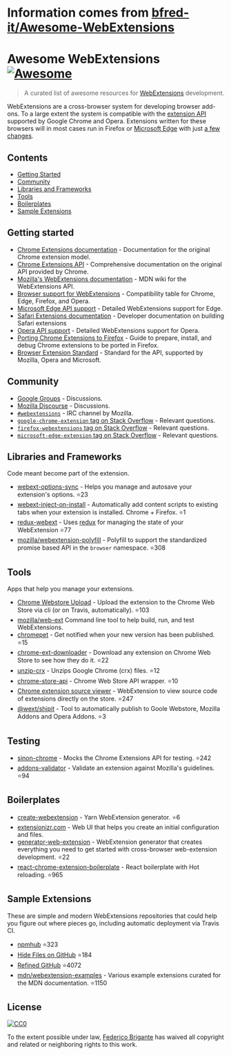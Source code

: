 # Information comes from [bfred-it/Awesome-WebExtensions](https://github.com/bfred-it/Awesome-WebExtensions)
# Awesome WebExtensions [![Awesome](https://awesome.re/badge.svg)](https://awesome.re)

> A curated list of awesome resources for [WebExtensions](https://developer.mozilla.org/en-US/Add-ons/WebExtensions) development.

WebExtensions are a cross-browser system for developing browser add-ons. To a large extent the system is compatible with the [extension API](https://developer.chrome.com/extensions) supported by Google Chrome and Opera. Extensions written for these browsers will in most cases run in Firefox or [Microsoft Edge](https://developer.microsoft.com/en-us/microsoft-edge/platform/documentation/extensions/) with just [a few changes](https://developer.mozilla.org/en-US/Add-ons/WebExtensions/Porting_a_Google_Chrome_extension).

## Contents

- [Getting Started](#getting-started)
- [Community](#community)
- [Libraries and Frameworks](#libraries-and-frameworks)
- [Tools](#tools)
- [Boilerplates](#boilerplates)
- [Sample Extensions](#sample-extensions)

## Getting started

- [Chrome Extensions documentation](https://developer.chrome.com/extensions) - Documentation for the original Chrome extension model.
- [Chrome Extensions API](https://developer.chrome.com/extensions/api_index) - Comprehensive documentation on the original API provided by Chrome.
- [Mozilla's WebExtensions documentation](https://developer.mozilla.org/en-US/Add-ons/WebExtensions) - MDN wiki for the WebExtensions API.
- [Browser support for WebExtensions](https://developer.mozilla.org/en-US/Add-ons/WebExtensions/Browser_support_for_JavaScript_APIs) - Compatibility table for Chrome, Edge, Firefox, and Opera.
- [Microsoft Edge API support](https://docs.microsoft.com/en-us/microsoft-edge/extensions/api-support/extension-api-roadmap) - Detailed WebExtensions support for Edge.
- [Safari Extensions documentation](https://developer.apple.com/safari/extensions/) - Developer documentation on building Safari extensions
- [Opera API support](https://dev.opera.com/extensions/apis/) - Detailed WebExtensions support for Opera.
- [Porting Chrome Extensions to Firefox](https://hacks.mozilla.org/2015/10/porting-chrome-extensions-to-firefox-with-webextensions/) - Guide to prepare, install, and debug Chrome extensions to be ported in Firefox.
- [Browser Extension Standard](https://browserext.github.io/browserext/) - Standard for the API, supported by Mozilla, Opera and Microsoft.

## Community

- [Google Groups](https://groups.google.com/a/chromium.org/forum/#!forum/chromium-extensions) - Discussions.
- [Mozilla Discourse](https://discourse.mozilla.org/c/add-ons) - Discussions.
- [`#webextensions`](https://wiki.mozilla.org/IRC) - IRC channel by Mozilla.
- [`google-chrome-extension` tag on Stack Overflow](https://stackoverflow.com/questions/tagged/google-chrome-extension) - Relevant questions.
- [`firefox-webextensions` tag on Stack Overflow](https://stackoverflow.com/questions/tagged/firefox-webextensions) - Relevant questions.
- [`microsoft-edge-extension` tag on Stack Overflow](https://stackoverflow.com/questions/tagged/microsoft-edge-extension) - Relevant questions.

## Libraries and Frameworks

Code meant become part of the extension.

- [webext-options-sync](https://github.com/bfred-it/webext-options-sync) - Helps you manage and autosave your extension's options. :star:23
- [webext-inject-on-install](https://github.com/bfred-it/webext-inject-on-install) - Automatically add content scripts to existing tabs when your extension is installed. Chrome + Firefox. :star:1
- [redux-webext](https://github.com/ivantsov/redux-webext) - Uses [redux](https://github.com/reactjs/redux) for managing the state of your WebExtension :star:77
- [mozilla/webextension-polyfill](https://github.com/mozilla/webextension-polyfill) - Polyfill to support the standardized promise based API in the `browser` namespace. :star:308

## Tools

Apps that help you manage your extensions.

- [Chrome Webstore Upload](https://github.com/DrewML/chrome-webstore-upload-cli) - Upload the extension to the Chrome Web Store via cli (or on Travis, automatically). :star:103
- [mozilla/web-ext](https://github.com/mozilla/web-ext) Command line tool to help build, run, and test WebExtensions.
- [chromepet](https://github.com/ZenHubIO/chromepet) - Get notified when your new version has been published. :star:15
- [chrome-ext-downloader](https://github.com/jiripospisil/chrome-ext-downloader) - Download any extension on Chrome Web Store to see how they do it. :star:22
- [unzip-crx](https://github.com/peerigon/unzip-crx) - Unzips Google Chrome (crx) files. :star:12
- [chrome-store-api](https://github.com/acvetkov/chrome-store-api) - Chrome Web Store API wrapper. :star:10
- [Chrome extension source viewer](https://github.com/Rob--W/crxviewer) - WebExtension to view source code of extensions directly on the store. :star:247
- [@wext/shipit](https://github.com/LinusU/wext-shipit) - Tool to automatically publish to Goole Webstore, Mozilla Addons and Opera Addons. :star:3

## Testing

- [sinon-chrome](https://github.com/acvetkov/sinon-chrome) - Mocks the Chrome Extensions API for testing. :star:242
- [addons-validator](https://github.com/mozilla/addons-validator) - Validate an extension against Mozilla's guidelines. :star:94

## Boilerplates

- [create-webextension](https://github.com/rpl/create-webextension) - Yarn WebExtension generator. :star:6
- [extensionizr.com](http://extensionizr.com) - Web UI that helps you create an initial configuration and files.
- [generator-web-extension](https://github.com/HaNdTriX/generator-web-extension) - WebExtension generator that creates everything you need to get started with cross-browser web-extension development. :star:22
- [react-chrome-extension-boilerplate](https://github.com/jhen0409/react-chrome-extension-boilerplate) - React boilerplate with Hot reloading. :star:965

## Sample Extensions

These are simple and modern WebExtensions repositories that could help you figure out where pieces go, including automatic deployment via Travis CI.

- [npmhub](https://github.com/npmhub/npmhub) :star:323
- [Hide Files on GitHub](https://github.com/sindresorhus/hide-files-on-github) :star:184
- [Refined GitHub](https://github.com/sindresorhus/refined-github) :star:4072
- [mdn/webextension-examples](https://github.com/mdn/webextensions-examples) - Various example extensions curated for the MDN documentation. :star:1150

## License

[![CC0](http://mirrors.creativecommons.org/presskit/buttons/88x31/svg/cc-zero.svg)](https://creativecommons.org/publicdomain/zero/1.0/)

To the extent possible under law, [Federico Brigante](http://bfred.it) has waived all copyright and related or neighboring rights to this work.

